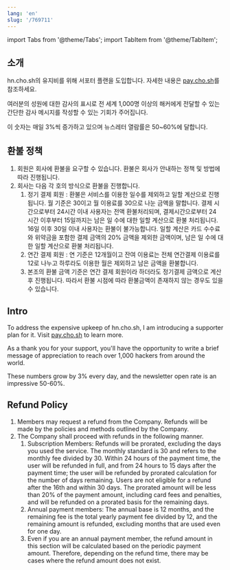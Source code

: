 ```yaml
---
lang: 'en'
slug: '/769711'
---
```


import Tabs from '@theme/Tabs';
import TabItem from '@theme/TabItem';

<Tabs>
<TabItem value="korean" label="한국어" default>

## 소개

hn.cho.sh의 유지비를 위해 서포터 플랜을 도입합니다. 자세한 내용은 [pay.cho.sh](https://pay.cho.sh)를 참조하세요.

여러분의 성원에 대한 감사의 표시로 전 세계 1,000명 이상의 해커에게 전달할 수 있는 간단한 감사 메시지를 작성할 수 있는 기회가 주어집니다.

이 숫자는 매일 3%씩 증가하고 있으며 뉴스레터 열람률은 50~60%에 달합니다.

## 환불 정책

1.  회원은 회사에 환불을 요구할 수 있습니다. 환불은 회사가 안내하는 정책 및 방법에 따라 진행됩니다.
2.  회사는 다음 각 호의 방식으로 환불을 진행합니다.
    1.  정기 결제 회원 : 환불은 서비스를 이용한 일수를 제외하고 일할 계산으로 진행됩니다. 월 기준은 30이고 월 이용료를 30으로 나눈 금액을 말합니다. 결제 시간으로부터 24시간 이내 사용자는 전액 환불처리되며, 결제시간으로부터 24 시간 이후부터 15일까지는 남은 일 수에 대한 일할 계산으로 환불 처리됩니다. 16일 이후 30일 이내 사용자는 환불이 불가능합니다. 일할 계산은 카드 수수료와 위약금을 포함한 결제 금액의 20% 금액을 제외한 금액이며, 남은 일 수에 대한 일할 계산으로 환불 처리됩니다.
    2.  연간 결제 회원 : 연 기준은 12개월이고 잔여 이용료는 전체 연간결제 이용료를 12로 나누고 하루라도 이용한 월은 제외하고 남은 금액을 환불합니다.
    3.  본조의 환불 금액 기준은 연간 결제 회원이라 하더라도 정기결제 금액으로 계산 후 진행됩니다. 따라서 환불 시점에 따라 환불금액이 존재하지 않는 경우도 있을 수 있습니다.

</TabItem>
<TabItem value="english" label="English">

## Intro

To address the expensive upkeep of hn.cho.sh, I am introducing a supporter plan for it. Visit [pay.cho.sh](https://pay.cho.sh) to learn more.

As a thank you for your support, you'll have the opportunity to write a brief message of appreciation to reach over 1,000 hackers from around the world.

These numbers grow by 3% every day, and the newsletter open rate is an impressive 50-60%.

## Refund Policy

1. Members may request a refund from the Company. Refunds will be made by the policies and methods outlined by the Company.
2. The Company shall proceed with refunds in the following manner.
   1. Subscription Members: Refunds will be prorated, excluding the days you used the service. The monthly standard is 30 and refers to the monthly fee divided by 30. Within 24 hours of the payment time, the user will be refunded in full, and from 24 hours to 15 days after the payment time; the user will be refunded by prorated calculation for the number of days remaining. Users are not eligible for a refund after the 16th and within 30 days. The prorated amount will be less than 20% of the payment amount, including card fees and penalties, and will be refunded on a prorated basis for the remaining days.
   2. Annual payment members: The annual base is 12 months, and the remaining fee is the total yearly payment fee divided by 12, and the remaining amount is refunded, excluding months that are used even for one day.
   3. Even if you are an annual payment member, the refund amount in this section will be calculated based on the periodic payment amount. Therefore, depending on the refund time, there may be cases where the refund amount does not exist.

</TabItem>
</Tabs>

